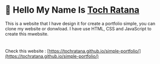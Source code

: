# 👋 Hello My Name Is [Toch Ratana]()

This is a website that I have design it for create a portfolio simple, you can clone my website or donwload.
I have use HTML, CSS and JavaScript to create this mwebsite.

#

Check this website : [https://tochratana.github.io/simple-portfolio/](https://tochratana.github.io/simple-portfolio/)
